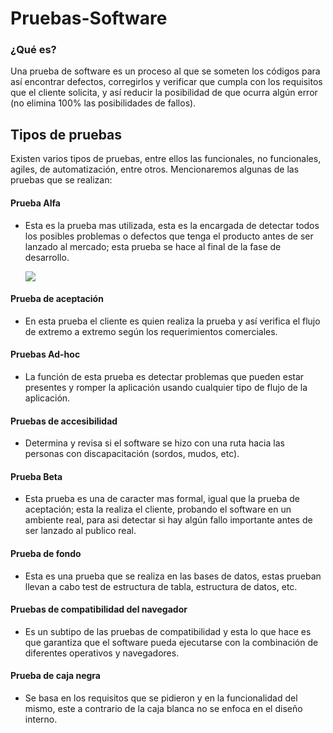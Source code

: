 # Pruebas-Software

### ¿Qué es?

Una prueba de software es un proceso al que se someten los códigos para así encontrar defectos, corregirlos y verificar que cumpla con los requisitos que el cliente solicita, y así reducir la posibilidad de que ocurra algún error (no elimina 100% las posibilidades de fallos).

## Tipos de pruebas
Existen varios tipos de pruebas, entre ellos las funcionales, no funcionales, agiles, de automatización, entre otros. Mencionaremos algunas de las pruebas que se realizan:

 #### Prueba Alfa
   * Esta es la prueba mas utilizada, esta es la encargada de detectar todos los posibles problemas o defectos que tenga el              producto antes de ser lanzado al mercado; esta prueba se hace al final de la fase de desarrollo.

        ![]([https://www.google.com/url?sa=i&url=https%3A%2F%2Fwww.alamy.es%2Ficono-de-concepto-de-prueba-alfa-incentificar-errores-antes-de-liberar-la-ilustracion-de-linea-fina-proceso-de-prueba-de-software-indicar-problemas-y-problemas-vector-image340703145.html&psig=AOvVaw3vviy3P2pgeUas_dMJMyAX&ust=1684272048760000&source=images&cd=vfe&ved=0CBEQjRxqFwoTCMju2L-g-P4CFQAAAAAdAAAAABAQ](https://c8.alamy.com/compes/2ap8a9d/icono-de-concepto-de-prueba-alfa-incentificar-errores-antes-de-liberar-la-ilustracion-de-linea-fina-proceso-de-prueba-de-software-indicar-problemas-y-problemas-vector-2ap8a9d.jpg))

#### Prueba de aceptación
   * En esta prueba el cliente es quien realiza la prueba y así verifica el flujo de extremo a extremo según los requerimientos        comerciales.

#### Pruebas Ad-hoc
   * La función de esta prueba es detectar problemas que pueden estar presentes y romper la aplicación usando cualquier tipo de        flujo de la aplicación.

#### Pruebas de accesibilidad
   * Determina y revisa si el software se hizo con una ruta hacia las personas con discapacitación (sordos, mudos, etc).

#### Prueba Beta
   * Esta prueba es una de caracter mas formal, igual que la prueba de aceptación; esta la realiza el cliente, probando el            software en un ambiente real, para asi detectar si hay algún fallo importante antes de ser lanzado al publico real.

#### Prueba de fondo
   * Esta es una prueba que se realiza en las bases de datos, estas prueban llevan a cabo test de estructura de tabla, estructura      de datos, etc.

#### Pruebas de compatibilidad del navegador
   * Es un subtipo de las pruebas de compatibilidad y esta lo que hace es que garantiza que el software pueda ejecutarse con la        combinación de diferentes operativos y navegadores.

#### Prueba de caja negra
   * Se basa en los requisitos que se pidieron y en la funcionalidad del mismo, este a contrario de la caja blanca no se enfoca        en el diseño interno.


